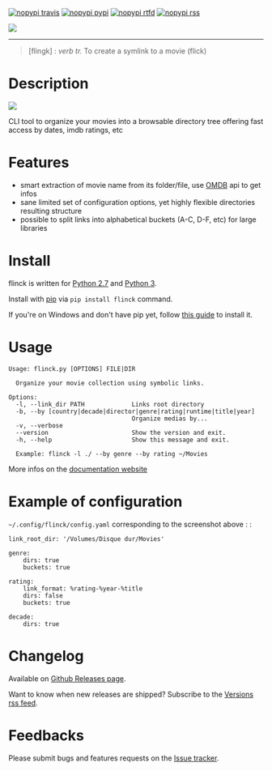 [![nopypi travis](https://travis-ci.org/Kraymer/flinck.svg?branch=master)](https://travis-ci.org/Kraymer/flinck)
[![nopypi pypi](http://img.shields.io/pypi/v/flinck.svg)](https://pypi.python.org/pypi/flinck)
[![nopypi rtfd](https://readthedocs.org/projects/flinck/badge/?version=latest)](http://flinck.readthedocs.io/en/latest/?badge=latest)
[![nopypi rss](https://img.shields.io/badge/rss-subscribe-orange.svg)](https://github.com/Kraymer/flinck/releases.atom)

![](https://raw.githubusercontent.com/Kraymer/flinck/master/docs/_static/logo.png)

* * * * *

> [flingk]
> :   *verb tr.* To create a symlink to a movie (flick)
>

Description
===========

![](https://raw.githubusercontent.com/Kraymer/flinck/master/docs/_static/screenshot.png)

CLI tool to organize your movies into a browsable directory tree
offering fast access by dates, imdb ratings, etc

Features
========

-   smart extraction of movie name from its folder/file, use
    [OMDB](http://www.omdbapi.com/) api to get infos
-   sane limited set of configuration options, yet highly flexible
    directories resulting structure
-   possible to split links into alphabetical buckets (A-C, D-F, etc)
    for large libraries

Install
=======

flinck is written for [Python 2.7](https://www.python.org/downloads/)
and [Python 3](https://www.python.org/downloads/).

Install with [pip](https://pip.pypa.io/en/stable/) via
`pip install flinck` command.

If you're on Windows and don't have pip yet, follow [this
guide](https://pip.pypa.io/en/latest/installing/) to install it.

Usage
=====

    Usage: flinck.py [OPTIONS] FILE|DIR

      Organize your movie collection using symbolic links.

    Options:
      -l, --link_dir PATH             Links root directory
      -b, --by [country|decade|director|genre|rating|runtime|title|year]
                                      Organize medias by...
      -v, --verbose
      --version                       Show the version and exit.
      -h, --help                      Show this message and exit.

      Example: flinck -l ./ --by genre --by rating ~/Movies

More infos on the [documentation website](http://flinck.readthedocs.io/)

Example of configuration
========================

`~/.config/flinck/config.yaml` corresponding to the screenshot above : :

    link_root_dir: '/Volumes/Disque dur/Movies'

    genre:
        dirs: true
        buckets: true

    rating:
        link_format: %rating-%year-%title
        dirs: false
        buckets: true

    decade:
        dirs: true

Changelog
=========

Available on [Github Releases
page](https://github.com/Kraymer/flinck/releases).

Want to know when new releases are shipped? Subscribe to the [Versions rss 
feed](http://createfeed.fivefilters.org/extract.php?url=https%3A%2F%2Fgithub.com%2FKraymer%2Fflinck%2Freleases&in_id_or_class=release-title&url_contains=).

Feedbacks
=========

Please submit bugs and features requests on the [Issue
tracker](https://github.com/Kraymer/flinck/issues).
